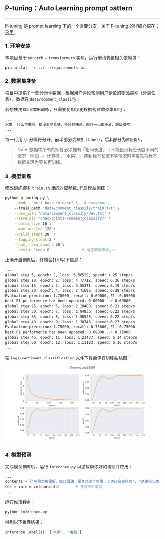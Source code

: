 ## P-tuning：Auto Learning prompt pattern
---

P-tuning 是 prompt learning 下的一个重要分支，关于 P-tuning 的详细介绍在：[这里]()。


### 1. 环境安装
本项目基于 `pytorch` + `transformers` 实现，运行前请安装相关依赖包：

```sh
pip install -r ../../requirements.txt
```

### 2. 数据集准备
项目中提供了一部分示例数据，根据用户评论预测用户评论的物品类别（分类任务），数据在 `data/comment_classify` 。

若想使用`自定义数据`训练，只需要仿照示例数据构建数据集即可：

```
...
水果	什么苹果啊，都没有苹果味，怪怪的味道，而且一点都不甜，超级难吃！
...
```

每一行用 `\t` 分隔符分开，前半部分为`标签（label）`，后半部分为`原始输入`。

> Note: 数据中所有的标签必须拥有「相同长度」！不能出现标签长度不同的情况：例如 -> '计算机'、'水果'...，遇到标签长度不等情况时需要先将标签数据处理为等长再训练。


### 3. 模型训练
修改训练脚本 `train.sh` 里的对应参数, 开启模型训练：

```sh
python p_tuning.py \
    --model "bert-base-chinese" \   # backbone
    --train_path "data/comment_classify/train.txt" \
    --dev_path "data/comment_classify/dev.txt" \
    --save_dir "checkpoints/comment_classify/" \
    --batch_size 16 \
    --max_seq_len 128 \
    --valid_steps 20  \
    --logging_steps 5 \
    --num_train_epochs 50 \
    --device "cuda:0"              # 指定使用哪块gpu
```
正确开启训练后，终端会打印以下信息：

```sh
...
global step 5, epoch: 1, loss: 6.50529, speed: 4.25 step/s
global step 10, epoch: 2, loss: 4.77712, speed: 6.36 step/s
global step 15, epoch: 3, loss: 3.55371, speed: 6.19 step/s
global step 20, epoch: 4, loss: 2.71686, speed: 6.38 step/s
Evaluation precision: 0.70000, recall: 0.69000, F1: 0.69000
best F1 performence has been updated: 0.00000 --> 0.69000
global step 25, epoch: 6, loss: 2.20488, speed: 6.21 step/s
global step 30, epoch: 7, loss: 1.84836, speed: 6.22 step/s
global step 35, epoch: 8, loss: 1.58520, speed: 6.22 step/s
global step 40, epoch: 9, loss: 1.38746, speed: 6.27 step/s
Evaluation precision: 0.75000, recall: 0.75000, F1: 0.75000
best F1 performence has been updated: 0.69000 --> 0.75000
global step 45, epoch: 11, loss: 1.23437, speed: 6.14 step/s
global step 50, epoch: 12, loss: 1.11103, speed: 6.16 step/s
...
```

在 `logs/sentiment_classification` 文件下将会保存训练曲线图：

<img src='assets/train_log.png'></img>


### 4. 模型预测

完成模型训练后，运行 `inference.py` 以加载训练好的模型并应用：

```python
...
contents = ["苹果卖相很好，而且很甜，很喜欢这个苹果，下次还会支持的", "这破笔记本速度太慢了，卡的不要不要的"]   # 自定义评论
res = inference(contents)       # 推测评论类型
...
```

运行推理程序：

```sh
python inference.py
```

得到以下推理结果：

```sh
inference label(s): ['水果', '电脑']
```